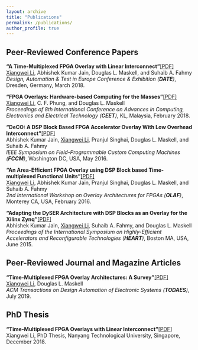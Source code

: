 ```yaml
---
layout: archive
title: "Publications"
permalink: /publications/
author_profile: true
---
```


Peer-Reviewed Conference Papers
-------------------------------

<strong>“A Time-Multiplexed FPGA Overlay with Linear Interconnect”</strong>[[PDF]](https://ieeexplore.ieee.org/abstract/document/8342171)<br> 
<u>Xiangwei Li</u>, Abhishek Kumar Jain, Douglas L. Maskell, and Suhaib A. Fahmy <br> 
<em>Design, Automation & Test in Europe Conference & Exhibition (<strong>DATE</strong>)</em>, Dresden, Germany, March 2018.<br>

<strong>“FPGA Overlays: Hardware-based Computing for the Masses”</strong>[[PDF]](https://www.researchgate.net/profile/Xiangwei_Li4/publication/323886213_FPGA_Overlays_Hardware_based_Computing_for_the_Masses/links/5ac345ef0f7e9bfc045f8ee1/FPGA-Overlays-Hardware-based-Computing-for-the-Masses.pdf)<br> 
<u>Xiangwei Li</u>, C. F. Phung, and Douglas L. Maskell <br> 
<em>Proceedings of 8th International Conference on Advances in Computing, Electronics and Electrical Technology (<strong>CEET</strong>)</em>, KL, Malaysia, February 2018.<br>

<strong>“DeCO: A DSP Block Based FPGA Accelerator Overlay With Low Overhead Interconnect”</strong>[[PDF]](https://ieeexplore.ieee.org/abstract/document/7544733)<br> 
Abhishek Kumar Jain, <u>Xiangwei Li</u>, Pranjul Singhai, Douglas L. Maskell, and Suhaib A. Fahmy <br> 
<em>IEEE Symposium on Field-Programmable Custom Computing Machines (<strong>FCCM</strong>)</em>, Washington DC, USA, May 2016. <br>

<strong>“An Area-Efficient FPGA Overlay using DSP Block based Time-multiplexed Functional Units”</strong>[[PDF]](https://arxiv.org/abs/1606.06460)<br> 
<u>Xiangwei Li</u>, Abhishek Kumar Jain, Pranjul Singhai, Douglas L. Maskell, and Suhaib A. Fahmy <br> 
<em>2nd International Workshop on Overlay Architectures for FPGAs (<strong>OLAF</strong>)</em>, Monterey CA, USA, February 2016. <br>

<strong>“Adapting the DySER Architecture with DSP Blocks as an Overlay for the Xilinx Zynq”</strong>[[PDF]](https://dl.acm.org/citation.cfm?id=2927970)<br> 
Abhishek Kumar Jain, <u>Xiangwei Li</u>, Suhaib A. Fahmy, and Douglas L. Maskell <br> 
<em>Proceedings of the International Symposium on Highly-Efficient Accelerators and Reconfigurable Technologies (<strong>HEART</strong>)</em>, Boston MA, USA, June 2015.<br>


Peer-Reviewed Journal and Magazine Articles
-------------------------------------------

<strong>“Time-Multiplexed FPGA Overlay Architectures: A Survey”</strong>[[PDF]](https://dl.acm.org/citation.cfm?id=3339861&dl=ACM&coll=DL)<br> 
<u>Xiangwei Li</u>, Douglas L. Maskell <br> 
<em>ACM Transactions on Design Automation of Electronic Systems (<strong>TODAES</strong>)</em>, July 2019. <br>


PhD Thesis
----------

<strong>“Time-Multiplexed FPGA Overlays with Linear Interconnect”</strong>[[PDF]](https://dr.ntu.edu.sg/bitstream/handle/10220/46937/thesis_LiXiangwei.pdf?sequence=1&isAllowed=y)<br> 
Xiangwei Li, PhD Thesis, Nanyang Technological University, Singapore, December 2018. <br>
